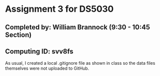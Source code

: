 # Assignment 3 for DS5030

## Completed by: William Brannock (9:30 - 10:45 Section)
## Computing ID: svv8fs

As usual, I created a local .gitignore file as shown in class so the data files themselves were not uploaded
to GitHub. 

